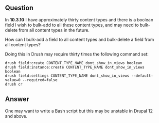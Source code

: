 ## Question

In **10.3.10** I have approximately thirty content types and there is a boolean field I wish to bulk-add to all these content types, and may need to bulk-delete from all content types in the future.

How can I bulk-add a field to all content types and bulk-delete a field from all content types?

Doing this in Drush may require thirty times the following command set:

```shell
drush field:create CONTENT_TYPE_NAME dont_show_in_views boolean
drush field:instance:create CONTENT_TYPE_NAME dont_show_in_views boolean
drush field:settings CONTENT_TYPE_NAME dont_show_in_views --default-value=0 --required=false
drush cr
```

## Answer

One may want to write a Bash script but this may be unstable in Drupal 12 and above.

